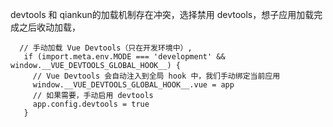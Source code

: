 devtools 和 qiankun的加载机制存在冲突，选择禁用 devtools，想子应用加载完成之后收动加载，
```vue
  // 手动加载 Vue Devtools（只在开发环境中）, 
   if (import.meta.env.MODE === 'development' && window.__VUE_DEVTOOLS_GLOBAL_HOOK__) {
     // Vue Devtools 会自动注入到全局 hook 中，我们手动绑定当前应用
     window.__VUE_DEVTOOLS_GLOBAL_HOOK__.vue = app
     // 如果需要，手动启用 devtools
     app.config.devtools = true
   }
```